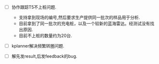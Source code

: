 - [ ] 协作跟踪T5不上桩问题.
	- 支持拿到现场的编号,然后要求生产提供同一批次的样品用于分析.
	- 目前拿到了同一批次的充电桩，以及一个较新的蓝海雷达。经测试没有找出原因.
	- 目前不上桩的数量约为20台.
- [ ] kplanner解决频繁转圈问题.

- [ ] 解先发result,后发feedback的bug.
